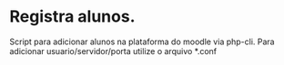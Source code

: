 # Registra alunos.

Script para adicionar alunos na plataforma do moodle via php-cli.
Para adicionar usuario/servidor/porta utilize o arquivo *.conf
